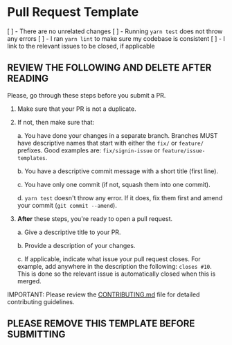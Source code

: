 # Pull Request Template

[ ] - There are no unrelated changes
[ ] - Running `yarn test` does not throw any errors
[ ] - I ran `yarn lint` to make sure my codebase is consistent
[ ] - I link to the relevant issues to be closed, if applicable

## **REVIEW THE FOLLOWING AND DELETE AFTER READING**

Please, go through these steps before you submit a PR.

1. Make sure that your PR is not a duplicate.
2. If not, then make sure that:

    a. You have done your changes in a separate branch. Branches MUST have descriptive names that start with either the `fix/` or `feature/` prefixes. Good examples are: `fix/signin-issue` or `feature/issue-templates`.

    b. You have a descriptive commit message with a short title (first line).

    c. You have only one commit (if not, squash them into one commit).

    d. `yarn test` doesn't throw any error. If it does, fix them first and amend your commit (`git commit --amend`).

3. **After** these steps, you're ready to open a pull request.

    a. Give a descriptive title to your PR.

    b. Provide a description of your changes.

    c. If applicable, indicate what issue your pull request closes. For example, add anywhere in the description the following: `closes #10`. This is done so the relevant issue is automatically closed when this is merged.

IMPORTANT: Please review the [CONTRIBUTING.md](./CONTRIBUTING.md) file for detailed contributing guidelines.

## **PLEASE REMOVE THIS TEMPLATE BEFORE SUBMITTING**
